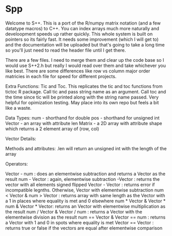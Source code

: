 # Spp
Welcome to S++. This is a port of the R/numpy matrix notation (and a few datatype macros) to C++. You can index arrays much more naturally and develoopment speeds up 
rather quickly. This whole system is built on pointers so its fairly fast. It needs some improvement (which I will get to) and the documentation will be uploaded but 
that's going to take a long time so you'll just need to read the header file until I get there.

There are a few files. I need to merge them and clear up the code base so I would use S++2.h but really I would read over them and take whichever you like best. 
  There are some differences like row vs column major order matricies in each file for speed for different projects.
  
Extra Functions:
Tic and Toc. This replicates the tic and toc functions from tictoc R package. Call tic and pass string name as an argument. Call toc and the time since tic will 
      be printed along with the string name passed. Very helpful for opimization testing. May place into its own repo but feels a bit like a waste.
 
Data Types:
num - shorthand for double 
pos - shorthand for unsigned int 
Vector - an array with attribute len
Matrix - a 2D array with attribute shape which returns a 2 element array of (row, col)


Vector Details:

Methods and attributes:
.len will return an unsigned int with the length of the array 


Operators:

Vector - num : does an elementwise subtraction and returns a Vector as the result
num - Vector : again, elementwise subtraction
-Vector : returns the vector with all elements signed flipped 
Vector - Vector : returns error if incompatible legnths. Otherwise, Vector with elementwise subtraction 
num < Vector & num > Vector : returns array with same length as the Vector with a 1 in places where equality is met and 0 elsewhere 
num * Vector & Vector * num & Vector * Vector: returns an Vector with elementwise multiplication as the result
num / Vector & Vector / num : returns a Vector with the elementwise division as the result 
num == Vector & Vector == num : returns a Vector with 1 and 0 in spots where equality is met
Vector == Vector : returns true or false if the vectors are equal after elementwise comparison


